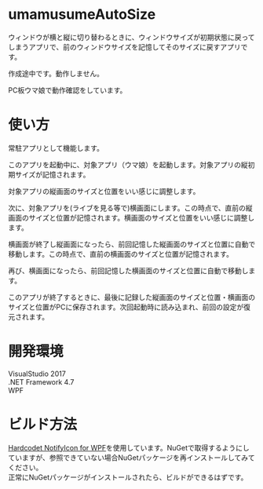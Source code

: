 # umamusumeAutoSize
ウィンドウが横と縦に切り替わるときに、ウィンドウサイズが初期状態に戻ってしまうアプリで、前のウィンドウサイズを記憶してそのサイズに戻すアプリです。  

作成途中です。動作しません。

PC板ウマ娘で動作確認をしています。

# 使い方
常駐アプリとして機能します。

このアプリを起動中に、対象アプリ（ウマ娘）を起動します。対象アプリの縦初期サイズが記憶されます。

対象アプリの縦画面のサイズと位置をいい感じに調整します。

次に、対象アプリを(ライブを見る等で)横画面にします。この時点で、直前の縦画面のサイズと位置が記憶されます。横画面のサイズと位置をいい感じに調整します。

横画面が終了し縦画面になったら、前回記憶した縦画面のサイズと位置に自動で移動します。この時点で、直前の横画面のサイズと位置が記憶されます。

再び、横画面になったら、前回記憶した横画面のサイズと位置に自動で移動します。

このアプリが終了するときに、最後に記録した縦画面のサイズと位置・横画面のサイズと位置がPCに保存されます。次回起動時に読み込まれ、前回の設定が復元されます。

# 開発環境
VisualStudio 2017  
.NET Framework 4.7  
WPF

# ビルド方法
 [Hardcodet NotifyIcon for WPF](https://github.com/hardcodet/wpf-notifyicon)を使用しています。NuGetで取得するようにしていますが、参照できていない場合NuGetパッケージを再インストールしてみてください。  
 正常にNuGetパッケージがインストールされたら、ビルドができるはずです。
